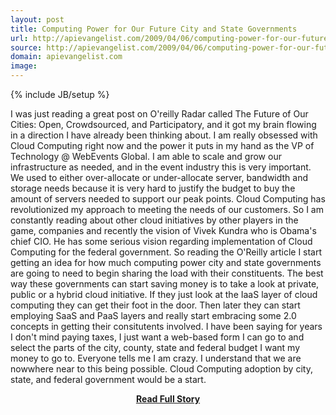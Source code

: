 ```yaml
---
layout: post
title: Computing Power for Our Future City and State Governments
url: http://apievangelist.com/2009/04/06/computing-power-for-our-future-city-and-state-governments/
source: http://apievangelist.com/2009/04/06/computing-power-for-our-future-city-and-state-governments/
domain: apievangelist.com
image: 
---
```

{% include JB/setup %}<p>I was just reading a great post on O'reilly Radar called The Future of Our Cities: Open, Crowdsourced, and Participatory, and it got my brain flowing in a direction I have already been thinking about.
I am really obsessed with Cloud Computing right now and the power it puts in my hand as the VP of Technology @ WebEvents Global. I am able to scale and grow our infrastructure as needed, and in the event industry this is very important. We used to either over-allocate or under-allocate server, bandwidth and storage needs because it is very hard to justify the budget to buy the amount of servers needed to support our peak points.
Cloud Computing has revolutionized my approach to meeting the needs of our customers. So I am constantly reading about other cloud initiatives by other players in the game, companies and recently the vision of Vivek Kundra who is Obama's chief CIO. He has some serious vision regarding implementation of Cloud Computing for the federal government.
So reading the O'Reilly article I start getting an idea for how much computing power city and state governments are going to need to begin sharing the load with their constituents.
The best way these governments can start saving money is to take a look at private, public or a hybrid cloud initiative. If they just look at the IaaS layer of cloud computing they can get their foot in the door. Then later they can start employing SaaS and PaaS layers and really start embracing some 2.0 concepts in getting their consitutents involved.
I have been saying for years I don't mind paying taxes, I just want a web-based form I can go to and select the parts of the city, county, state and federal budget I want my money to go to. Everyone tells me I am crazy. I understand that we are nowwhere near to this being possible.
Cloud Computing adoption by city, state, and federal government would be a start.</p>
<center><p><a href="http://apievangelist.com/2009/04/06/computing-power-for-our-future-city-and-state-governments/" style='padding:25px; font-sze:18px; font-weight: bold;'>Read Full Story</a></p></center>
